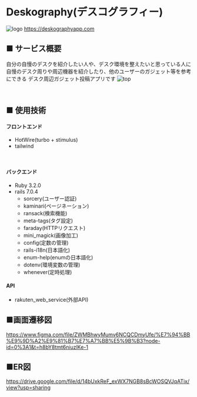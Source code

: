 # Deskography(デスコグラフィー)
![logo](https://github.com/super-man0115/deskography/assets/66407238/1d60f009-1200-437b-ba07-427899383fc9)
https://deskographyapp.com
<br>

## ■ サービス概要

  自分の自慢のデスクを紹介したい人や、デスク環境を整えたいと思っている人に
  自慢のデスク周りや周辺機器を紹介したり、他のユーザーのガジェット等を参考にできる
  デスク周辺ガジェット投稿アプリです
  ![top](https://github.com/super-man0115/deskography/assets/66407238/4ae92388-9d73-4d85-90ae-244b82c67c64)

  
<br>

## ■ 使用技術

  ####  フロントエンド
  - HotWire(turbo + stimulus)
  - tailwind
  
 <br>
 
 #### バックエンド
 - Ruby 3.2.0
 - rails 7.0.4
   - sorcery(ユーザー認証)
   - kaminari(ページネーション)
   - ransack(検索機能)
   - meta-tags(タグ設定)
   - faraday(HTTPリクエスト)
   - mini_magick(画像加工)
   - config(定数の管理)
   - rails-i18n(日本語化)
   - enum-help(enumの日本語化)
   - dotenv(環境変数の管理)
   - whenever(定時処理)
  
 #### API
 - rakuten_web_service(外部API)

## ■画面遷移図
  https://www.figma.com/file/ZWMBhwyMumv6NCQCDmyUfe/%E7%94%BB%E9%9D%A2%E9%81%B7%E7%A7%BB%E5%9B%B3?node-id=0%3A1&t=h8bY8tmt6niuzlKe-1

## ■ER図
  https://drive.google.com/file/d/14bUxkReF_exWX7NGB8sBcWOSQVJqATix/view?usp=sharing
